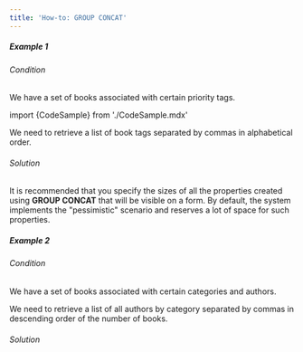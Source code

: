 ```yaml
---
title: 'How-to: GROUP CONCAT'
---
```


##### Example 1

###### Condition

We have a set of books associated with certain priority tags.

import {CodeSample} from './CodeSample.mdx'

<CodeSample url="http://documentation.lsfusion.org:5000/sample?file=UseCaseConcat&block=sample1"/>

We need to retrieve a list of book tags separated by commas in alphabetical order.

###### Solution

<CodeSample url="http://documentation.lsfusion.org:5000/sample?file=UseCaseConcat&block=solution1"/>

It is recommended that you specify the sizes of all the properties created using **GROUP CONCAT** that will be visible on a form. By default, the system implements the "pessimistic" scenario and reserves a lot of space for such properties.

##### Example 2

###### Condition

We have a set of books associated with certain categories and authors.

<CodeSample url="http://documentation.lsfusion.org:5000/sample?file=UseCaseConcat&block=sample2"/>

We need to retrieve a list of all authors by category separated by commas in descending order of the number of books.

###### Solution

<CodeSample url="http://documentation.lsfusion.org:5000/sample?file=UseCaseConcat&block=solution2"/>
